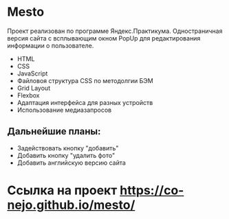 # Mesto

Проект реализован по программе Яндекс.Практикума. 
Одностраничная версия сайта с всплывающим окном PopUp для редактирования информации о пользователе.

* HTML
* CSS
* JavaScript
* Файловоя структура CSS по методолгии БЭМ
* Grid Layout
* Flexbox
* Адаптация интерфейса для разных устройств
* Использование медиазапросов

## Дальнейшие планы:
* Задействовать кнопку "добавить"
* Добавить кнопку "удалить фото"
* Добавить английскую версию сайта

# Ссылка на проект https://co-nejo.github.io/mesto/

